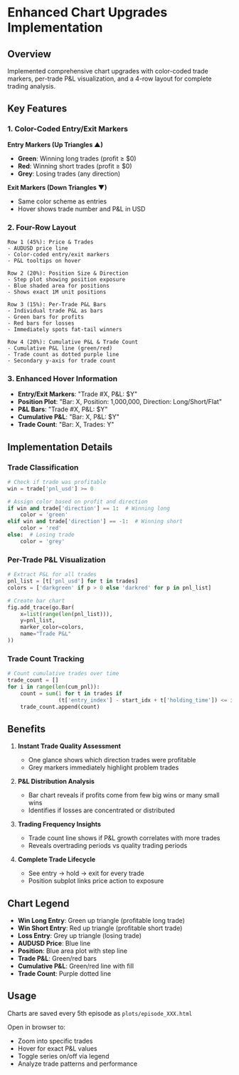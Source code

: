 # Enhanced Chart Upgrades Implementation

## Overview

Implemented comprehensive chart upgrades with color-coded trade markers, per-trade P&L visualization, and a 4-row layout for complete trading analysis.

## Key Features

### 1. Color-Coded Entry/Exit Markers

**Entry Markers (Up Triangles ▲)**
- **Green**: Winning long trades (profit ≥ $0)
- **Red**: Winning short trades (profit ≥ $0)
- **Grey**: Losing trades (any direction)

**Exit Markers (Down Triangles ▼)**
- Same color scheme as entries
- Hover shows trade number and P&L in USD

### 2. Four-Row Layout

```
Row 1 (45%): Price & Trades
- AUDUSD price line
- Color-coded entry/exit markers
- P&L tooltips on hover

Row 2 (20%): Position Size & Direction
- Step plot showing position exposure
- Blue shaded area for positions
- Shows exact 1M unit positions

Row 3 (15%): Per-Trade P&L Bars
- Individual trade P&L as bars
- Green bars for profits
- Red bars for losses
- Immediately spots fat-tail winners

Row 4 (20%): Cumulative P&L & Trade Count
- Cumulative P&L line (green/red)
- Trade count as dotted purple line
- Secondary y-axis for trade count
```

### 3. Enhanced Hover Information

- **Entry/Exit Markers**: "Trade #X, P&L: $Y"
- **Position Plot**: "Bar: X, Position: 1,000,000, Direction: Long/Short/Flat"
- **P&L Bars**: "Trade #X, P&L: $Y"
- **Cumulative P&L**: "Bar: X, P&L: $Y"
- **Trade Count**: "Bar: X, Trades: Y"

## Implementation Details

### Trade Classification
```python
# Check if trade was profitable
win = trade['pnl_usd'] >= 0

# Assign color based on profit and direction
if win and trade['direction'] == 1:  # Winning long
    color = 'green'
elif win and trade['direction'] == -1:  # Winning short
    color = 'red'
else:  # Losing trade
    color = 'grey'
```

### Per-Trade P&L Visualization
```python
# Extract P&L for all trades
pnl_list = [t['pnl_usd'] for t in trades]
colors = ['darkgreen' if p > 0 else 'darkred' for p in pnl_list]

# Create bar chart
fig.add_trace(go.Bar(
    x=list(range(len(pnl_list))),
    y=pnl_list,
    marker_color=colors,
    name="Trade P&L"
))
```

### Trade Count Tracking
```python
# Count cumulative trades over time
trade_count = []
for i in range(len(cum_pnl)):
    count = sum(1 for t in trades if 
                (t['entry_index'] - start_idx + t['holding_time']) <= i)
    trade_count.append(count)
```

## Benefits

1. **Instant Trade Quality Assessment**
   - One glance shows which direction trades were profitable
   - Grey markers immediately highlight problem trades

2. **P&L Distribution Analysis**
   - Bar chart reveals if profits come from few big wins or many small wins
   - Identifies if losses are concentrated or distributed

3. **Trading Frequency Insights**
   - Trade count line shows if P&L growth correlates with more trades
   - Reveals overtrading periods vs quality trading periods

4. **Complete Trade Lifecycle**
   - See entry → hold → exit for every trade
   - Position subplot links price action to exposure

## Chart Legend

- **Win Long Entry**: Green up triangle (profitable long trade)
- **Win Short Entry**: Red up triangle (profitable short trade)
- **Loss Entry**: Grey up triangle (losing trade)
- **AUDUSD Price**: Blue line
- **Position**: Blue area plot with step line
- **Trade P&L**: Green/red bars
- **Cumulative P&L**: Green/red line with fill
- **Trade Count**: Purple dotted line

## Usage

Charts are saved every 5th episode as `plots/episode_XXX.html`

Open in browser to:
- Zoom into specific trades
- Hover for exact P&L values
- Toggle series on/off via legend
- Analyze trade patterns and performance